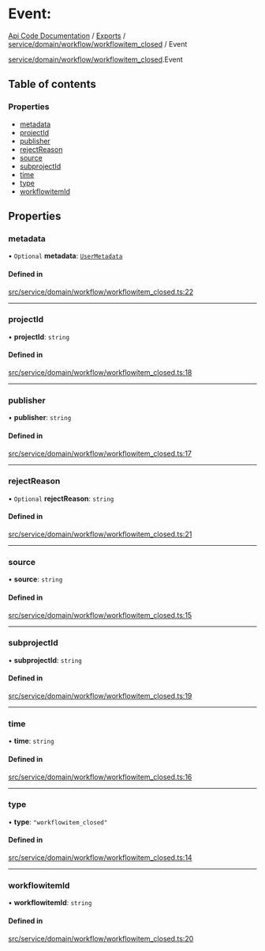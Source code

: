 # Event: 
 
[Api Code Documentation](../README.md) / [Exports](../modules.md) / [service/domain/workflow/workflowitem\_closed](../modules/service_domain_workflow_workflowitem_closed.md) / Event

[service/domain/workflow/workflowitem\_closed](../modules/service_domain_workflow_workflowitem_closed.md).Event

## Table of contents

### Properties

- [metadata](service_domain_workflow_workflowitem_closed.Event.md#metadata)
- [projectId](service_domain_workflow_workflowitem_closed.Event.md#projectid)
- [publisher](service_domain_workflow_workflowitem_closed.Event.md#publisher)
- [rejectReason](service_domain_workflow_workflowitem_closed.Event.md#rejectreason)
- [source](service_domain_workflow_workflowitem_closed.Event.md#source)
- [subprojectId](service_domain_workflow_workflowitem_closed.Event.md#subprojectid)
- [time](service_domain_workflow_workflowitem_closed.Event.md#time)
- [type](service_domain_workflow_workflowitem_closed.Event.md#type)
- [workflowitemId](service_domain_workflow_workflowitem_closed.Event.md#workflowitemid)

## Properties

### metadata

• `Optional` **metadata**: [`UserMetadata`](../modules/service_domain_metadata.md#usermetadata)

#### Defined in

[src/service/domain/workflow/workflowitem_closed.ts:22](https://github.com/openkfw/TruBudget/blob/40b449a/api/src/service/domain/workflow/workflowitem_closed.ts#L22)

___

### projectId

• **projectId**: `string`

#### Defined in

[src/service/domain/workflow/workflowitem_closed.ts:18](https://github.com/openkfw/TruBudget/blob/40b449a/api/src/service/domain/workflow/workflowitem_closed.ts#L18)

___

### publisher

• **publisher**: `string`

#### Defined in

[src/service/domain/workflow/workflowitem_closed.ts:17](https://github.com/openkfw/TruBudget/blob/40b449a/api/src/service/domain/workflow/workflowitem_closed.ts#L17)

___

### rejectReason

• `Optional` **rejectReason**: `string`

#### Defined in

[src/service/domain/workflow/workflowitem_closed.ts:21](https://github.com/openkfw/TruBudget/blob/40b449a/api/src/service/domain/workflow/workflowitem_closed.ts#L21)

___

### source

• **source**: `string`

#### Defined in

[src/service/domain/workflow/workflowitem_closed.ts:15](https://github.com/openkfw/TruBudget/blob/40b449a/api/src/service/domain/workflow/workflowitem_closed.ts#L15)

___

### subprojectId

• **subprojectId**: `string`

#### Defined in

[src/service/domain/workflow/workflowitem_closed.ts:19](https://github.com/openkfw/TruBudget/blob/40b449a/api/src/service/domain/workflow/workflowitem_closed.ts#L19)

___

### time

• **time**: `string`

#### Defined in

[src/service/domain/workflow/workflowitem_closed.ts:16](https://github.com/openkfw/TruBudget/blob/40b449a/api/src/service/domain/workflow/workflowitem_closed.ts#L16)

___

### type

• **type**: ``"workflowitem_closed"``

#### Defined in

[src/service/domain/workflow/workflowitem_closed.ts:14](https://github.com/openkfw/TruBudget/blob/40b449a/api/src/service/domain/workflow/workflowitem_closed.ts#L14)

___

### workflowitemId

• **workflowitemId**: `string`

#### Defined in

[src/service/domain/workflow/workflowitem_closed.ts:20](https://github.com/openkfw/TruBudget/blob/40b449a/api/src/service/domain/workflow/workflowitem_closed.ts#L20)
